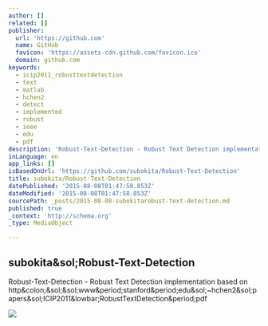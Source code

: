 ```yaml
---
author: []
related: []
publisher:
  url: 'https://github.com'
  name: GitHub
  favicon: 'https://assets-cdn.github.com/favicon.ico'
  domain: github.com
keywords:
  - icip2011_robusttextdetection
  - text
  - matlab
  - hchen2
  - detect
  - implemented
  - robust
  - ieee
  - edu
  - pdf
description: 'Robust-Text-Detection - Robust Text Detection implementation based on http://www.stanford.edu/~hchen2/papers/ICIP2011_RobustTextDetection.pdf'
inLanguage: en
app_links: []
isBasedOnUrl: 'https://github.com/subokita/Robust-Text-Detection'
title: subokita/Robust-Text-Detection
datePublished: '2015-08-08T01:47:58.853Z'
dateModified: '2015-08-08T01:47:58.853Z'
sourcePath: _posts/2015-08-08-subokitarobust-text-detection.md
published: true
_context: 'http://schema.org'
_type: MediaObject

---
```

<article style=""><h1>subokita&amp;sol;Robust-Text-Detection</h1><p>Robust-Text-Detection - Robust Text Detection implementation based on http&amp;colon;&amp;sol;&amp;sol;www&amp;period;stanford&amp;period;edu&amp;sol;~hchen2&amp;sol;papers&amp;sol;ICIP2011&amp;lowbar;RobustTextDetection&amp;period;pdf</p><img src="https://avatars2.githubusercontent.com/u/2043928?v=3&amp;s=400" /></article>